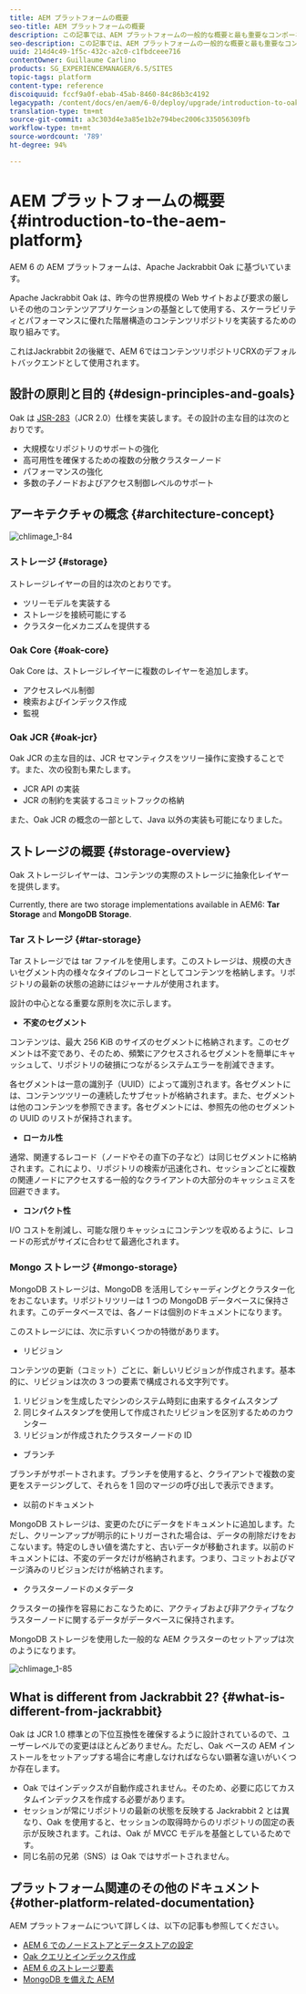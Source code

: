 ```yaml
---
title: AEM プラットフォームの概要
seo-title: AEM プラットフォームの概要
description: この記事では、AEM プラットフォームの一般的な概要と最も重要なコンポーネントを示します。
seo-description: この記事では、AEM プラットフォームの一般的な概要と最も重要なコンポーネントを示します。
uuid: 214d4c49-1f5c-432c-a2c0-c1fbdceee716
contentOwner: Guillaume Carlino
products: SG_EXPERIENCEMANAGER/6.5/SITES
topic-tags: platform
content-type: reference
discoiquuid: fccf9a0f-ebab-45ab-8460-84c86b3c4192
legacypath: /content/docs/en/aem/6-0/deploy/upgrade/introduction-to-oak
translation-type: tm+mt
source-git-commit: a3c303d4e3a85e1b2e794bec2006c335056309fb
workflow-type: tm+mt
source-wordcount: '789'
ht-degree: 94%

---
```



# AEM プラットフォームの概要{#introduction-to-the-aem-platform}

AEM 6 の AEM プラットフォームは、Apache Jackrabbit Oak に基づいています。

Apache Jackrabbit Oak は、昨今の世界規模の Web サイトおよび要求の厳しいその他のコンテンツアプリケーションの基盤として使用する、スケーラビリティとパフォーマンスに優れた階層構造のコンテンツリポジトリを実装するための取り組みです。

これはJackrabbit 2の後継で、AEM 6ではコンテンツリポジトリCRXのデフォルトバックエンドとして使用されます。

## 設計の原則と目的 {#design-principles-and-goals}

Oak は [JSR-283](https://www.day.com/day/en/products/jcr/jsr-283.html)（JCR 2.0）仕様を実装します。その設計の主な目的は次のとおりです。

* 大規模なリポジトリのサポートの強化
* 高可用性を確保するための複数の分散クラスターノード
* パフォーマンスの強化
* 多数の子ノードおよびアクセス制御レベルのサポート

## アーキテクチャの概念 {#architecture-concept}

![chlimage_1-84](assets/chlimage_1-84.png)

### ストレージ {#storage}

ストレージレイヤーの目的は次のとおりです。

* ツリーモデルを実装する
* ストレージを接続可能にする
* クラスター化メカニズムを提供する

### Oak Core {#oak-core}

Oak Core は、ストレージレイヤーに複数のレイヤーを追加します。

* アクセスレベル制御
* 検索およびインデックス作成
* 監視

### Oak JCR {#oak-jcr}

Oak JCR の主な目的は、JCR セマンティクスをツリー操作に変換することです。また、次の役割も果たします。

* JCR API の実装
* JCR の制約を実装するコミットフックの格納

また、Oak JCR の概念の一部として、Java 以外の実装も可能になりました。

## ストレージの概要 {#storage-overview}

Oak ストレージレイヤーは、コンテンツの実際のストレージに抽象化レイヤーを提供します。

Currently, there are two storage implementations available in AEM6: **Tar Storage** and **MongoDB Storage**.

### Tar ストレージ {#tar-storage}

Tar ストレージでは tar ファイルを使用します。このストレージは、規模の大きいセグメント内の様々なタイプのレコードとしてコンテンツを格納します。リポジトリの最新の状態の追跡にはジャーナルが使用されます。

設計の中心となる重要な原則を次に示します。

* **不変のセグメント**

コンテンツは、最大 256 KiB のサイズのセグメントに格納されます。このセグメントは不変であり、そのため、頻繁にアクセスされるセグメントを簡単にキャッシュして、リポジトリの破損につながるシステムエラーを削減できます。

各セグメントは一意の識別子（UUID）によって識別されます。各セグメントには、コンテンツツリーの連続したサブセットが格納されます。また、セグメントは他のコンテンツを参照できます。各セグメントには、参照先の他のセグメントの UUID のリストが保持されます。

* **ローカル性**

通常、関連するレコード（ノードやその直下の子など）は同じセグメントに格納されます。これにより、リポジトリの検索が迅速化され、セッションごとに複数の関連ノードにアクセスする一般的なクライアントの大部分のキャッシュミスを回避できます。

* **コンパクト性**

I/O コストを削減し、可能な限りキャッシュにコンテンツを収めるように、レコードの形式がサイズに合わせて最適化されます。

### Mongo ストレージ {#mongo-storage}

MongoDB ストレージは、MongoDB を活用してシャーディングとクラスター化をおこないます。リポジトリツリーは 1 つの MongoDB データベースに保持されます。このデータベースでは、各ノードは個別のドキュメントになります。

このストレージには、次に示すいくつかの特徴があります。

* リビジョン

コンテンツの更新（コミット）ごとに、新しいリビジョンが作成されます。基本的に、リビジョンは次の 3 つの要素で構成される文字列です。

1. リビジョンを生成したマシンのシステム時刻に由来するタイムスタンプ
1. 同じタイムスタンプを使用して作成されたリビジョンを区別するためのカウンター
1. リビジョンが作成されたクラスターノードの ID

* ブランチ

ブランチがサポートされます。ブランチを使用すると、クライアントで複数の変更をステージングして、それらを 1 回のマージの呼び出しで表示できます。

* 以前のドキュメント

MongoDB ストレージは、変更のたびにデータをドキュメントに追加します。ただし、クリーンアップが明示的にトリガーされた場合は、データの削除だけをおこないます。特定のしきい値を満たすと、古いデータが移動されます。以前のドキュメントには、不変のデータだけが格納されます。つまり、コミットおよびマージ済みのリビジョンだけが格納されます。

* クラスターノードのメタデータ

クラスターの操作を容易におこなうために、アクティブおよび非アクティブなクラスターノードに関するデータがデータベースに保持されます。

MongoDB ストレージを使用した一般的な AEM クラスターのセットアップは次のようになります。

![chlimage_1-85](assets/chlimage_1-85.png)

## What is different from Jackrabbit 2? {#what-is-different-from-jackrabbit}

Oak は JCR 1.0 標準との下位互換性を確保するように設計されているので、ユーザーレベルでの変更はほとんどありません。ただし、Oak ベースの AEM インストールをセットアップする場合に考慮しなければならない顕著な違いがいくつか存在します。

* Oak ではインデックスが自動作成されません。そのため、必要に応じてカスタムインデックスを作成する必要があります。
* セッションが常にリポジトリの最新の状態を反映する Jackrabbit 2 とは異なり、Oak を使用すると、セッションの取得時からのリポジトリの固定の表示が反映されます。これは、Oak が MVCC モデルを基盤としているためです。
* 同じ名前の兄弟（SNS）は Oak ではサポートされません。

## プラットフォーム関連のその他のドキュメント {#other-platform-related-documentation}

AEM プラットフォームについて詳しくは、以下の記事も参照してください。

* [AEM 6 でのノードストアとデータストアの設定](/help/sites-deploying/data-store-config.md)
* [Oak クエリとインデックス作成](/help/sites-deploying/queries-and-indexing.md)
* [AEM 6 のストレージ要素](/help/sites-deploying/storage-elements-in-aem-6.md)
* [MongoDB を備えた AEM](/help/sites-deploying/aem-with-mongodb.md)


